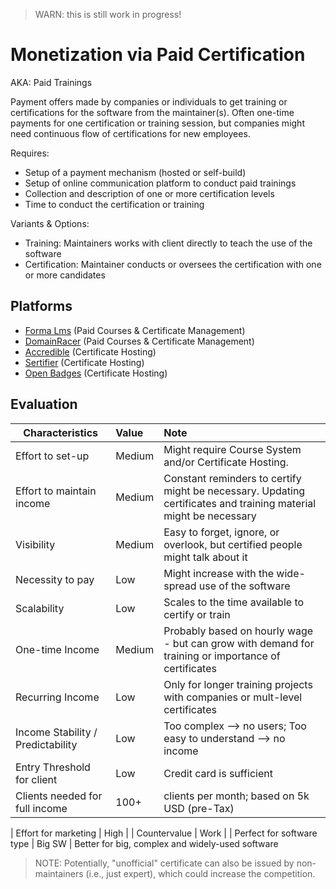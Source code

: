 > WARN: this is still work in progress!

# Monetization via Paid Certification
AKA: Paid Trainings

Payment offers made by companies or individuals to get training or certifications for the software from the maintainer(s).
Often one-time payments for one certification or training session, but companies might need continuous flow of certifications for new employees.

Requires:
* Setup of a payment mechanism (hosted or self-build)
* Setup of online communication platform to conduct paid trainings
* Collection and description of one or more certification levels
* Time to conduct the certification or training

Variants & Options:
* Training: Maintainers works with client directly to teach the use of the software
* Certification: Maintainer conducts or oversees the certification with one or more candidates

## Platforms
* [Forma Lms](https://www.formalms.org/) (Paid Courses & Certificate Management)
* [DomainRacer](https://www.domainracer.com/) (Paid Courses & Certificate Management)
* [Accredible](https://www.accredible.com/) (Certificate Hosting)
* [Sertifier](https://sertifier.com/) (Certificate Hosting)
* [Open Badges](https://openbadges.org/) (Certificate Hosting)

## Evaluation

| Characteristics                   | Value  | Note |
| --------------------------------- |:------ |:---- |
| Effort to set-up                  | Medium | Might require Course System and/or Certificate Hosting.
| Effort to maintain income         | Medium | Constant reminders to certify might be necessary. Updating certificates and training material might be necessary
| Visibility                        | Medium | Easy to forget, ignore, or overlook, but certified people might talk about it
| Necessity to pay                  | Low    | Might increase with the wide-spread use of the software
| Scalability                       | Low    | Scales to the time available to certify or train
| One-time Income                   | Medium | Probably based on hourly wage - but can grow with demand for training or importance of certificates
| Recurring Income                  | Low    | Only for longer training projects with companies or mult-level certificates
| Income Stability / Predictability | Low    | Too complex --> no users; Too easy to understand --> no income
| Entry Threshold for client        | Low    | Credit card is sufficient
| Clients needed for full income    | 100+   | clients per month; based on 5k USD (pre-Tax)

| Effort for marketing              | High   | 
| Countervalue                      | Work   | 
| Perfect for software type         | Big SW | Better for big, complex and widely-used software

> NOTE: Potentially, "unofficial" certificate can also be issued by non-maintainers (i.e., just expert), which could increase the competition.